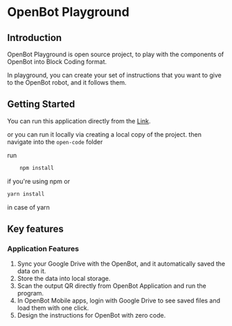 # OpenBot Playground


## Introduction
OpenBot Playground is open source project, to play with the components of OpenBot into Block Coding format.

In playground, you can create your set of instructions that you want to give to the OpenBot robot, and it follows them.

## Getting Started

You can run this application directly from the [Link](http://openbot-playground.com "Link").

or you can run it locally via creating a local copy of the project.
then navigate into the `open-code` folder

run
```bash
    npm install
```
if you're using npm or
```bash
yarn install
```
in case of yarn


## Key features

### Application Features
1. Sync your Google Drive with the OpenBot, and it automatically saved the data on it.
2. Store the data into local storage.
3. Scan the output QR directly from OpenBot Application and run the program.
4. In OpenBot Mobile apps, login with Google Drive to see saved files and load them with one click.
5. Design the instructions for OpenBot with zero code.



